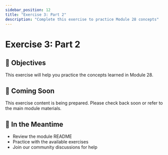 ```yaml
---
sidebar_position: 12
title: "Exercise 3: Part 2"
description: "Complete this exercise to practice Module 28 concepts"
---
```


# Exercise 3: Part 2

## 🎯 Objectives

This exercise will help you practice the concepts learned in Module 28.

## 📝 Coming Soon

This exercise content is being prepared. Please check back soon or refer to the main module materials.

## 🚀 In the Meantime

- Review the module README
- Practice with the available exercises
- Join our community discussions for help
